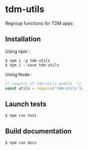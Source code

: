 # tdm-utils

Regroup functions for TDM apps

## Installation

Using npm :

```shell
$ npm i -g tdm-utils
$ npm i --save tdm-utils
```

Using Node :

```js
/* require of tdm-utils module  */
const utils = require('tdm-utils');
```

## Launch tests

```shell
$ npm run test
```

## Build documentation

```shell
$ npm run docs
```